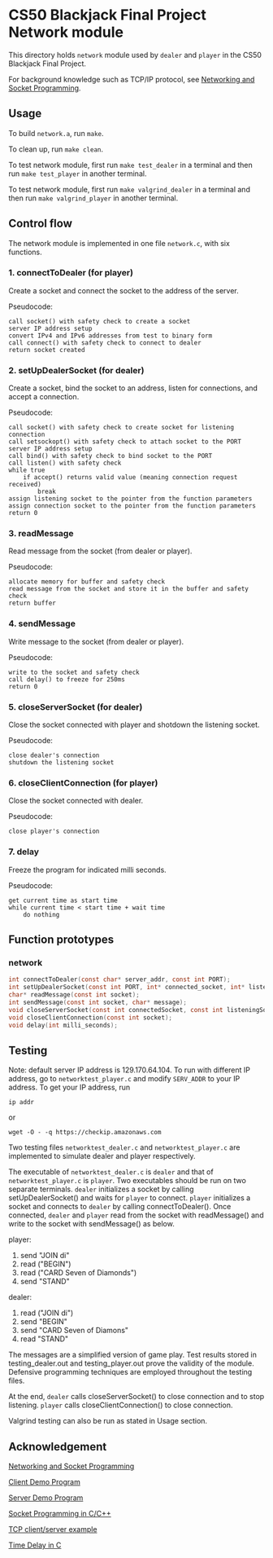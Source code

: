 # CS50 Blackjack Final Project Network module

This directory holds `network` module used by `dealer` and `player` in the CS50 Blackjack Final Project.

For background knowledge such as TCP/IP protocol, see [Networking and Socket Programming](https://www.cs.dartmouth.edu/~tjp/cs50/reading/sockets/).

## Usage

To build `network.a`, run `make`.

To clean up, run `make clean`.

To test network module, first run `make test_dealer` in a terminal and then run `make test_player` in another terminal. 

To test network module, first run `make valgrind_dealer` in a terminal and then run `make valgrind_player` in another terminal. 

## Control flow

The network module is implemented in one file `network.c`, with six functions.

### 1. connectToDealer (for player)

Create a socket and connect the socket to the address of the server.

Pseudocode:

    call socket() with safety check to create a socket
    server IP address setup
    convert IPv4 and IPv6 addresses from test to binary form
    call connect() with safety check to connect to dealer
    return socket created

### 2. setUpDealerSocket (for dealer)

Create a socket, bind the socket to an address, listen for connections, and accept a connection.

Pseudocode:

    call socket() with safety check to create socket for listening connection
    call setsockopt() with safety check to attach socket to the PORT
    server IP address setup
    call bind() with safety check to bind socket to the PORT
    call listen() with safety check
    while true
        if accept() returns valid value (meaning connection request received)
            break
    assign listening socket to the pointer from the function parameters
    assign connection socket to the pointer from the function parameters
    return 0

### 3. readMessage

Read message from the socket (from dealer or player).

Pseudocode:

    allocate memory for buffer and safety check
    read message from the socket and store it in the buffer and safety check
    return buffer

### 4. sendMessage

Write message to the socket (from dealer or player).

Pseudocode:

    write to the socket and safety check
    call delay() to freeze for 250ms
    return 0

### 5. closeServerSocket (for dealer)

Close the socket connected with player and shotdown the listening socket.

Pseudocode:

    close dealer's connection
    shutdown the listening socket

### 6. closeClientConnection (for player)

Close the socket connected with dealer.

Pseudocode:

    close player's connection

### 7. delay

Freeze the program for indicated milli seconds.

Pseudocode:

    get current time as start time
    while current time < start time + wait time
        do nothing

## Function prototypes

### network

```c
int connectToDealer(const char* server_addr, const int PORT);
int setUpDealerSocket(const int PORT, int* connected_socket, int* listening_socket);
char* readMessage(const int socket);
int sendMessage(const int socket, char* message);
void closeServerSocket(const int connectedSocket, const int listeningSocket);
void closeClientConnection(const int socket);
void delay(int milli_seconds);
```

## Testing

Note: default server IP address is 129.170.64.104. To run with different IP address, go to `networktest_player.c` and modify `SERV_ADDR` to your IP address. To get your IP address, run

```
ip addr
```

or

```
wget -O - -q https://checkip.amazonaws.com
```
 
Two testing files `networktest_dealer.c` and `networktest_player.c` are implemented to simulate dealer and player respectively. 

The executable of `networktest_dealer.c` is `dealer` and that of `networktest_player.c` is `player`. Two executables should be run on two separate terminals. `dealer` initializes a socket by calling setUpDealerSocket() and waits for `player` to connect. `player` initializes a socket and connects to `dealer` by calling connectToDealer(). Once connected, `dealer` and `player` read from the socket with readMessage() and write to the socket with sendMessage() as below.

player:
1. send "JOIN di"
1. read ("BEGIN")
1. read ("CARD Seven of Diamonds")
1. send "STAND"

dealer:
1. read ("JOIN di")
1. send "BEGIN"
1. send "CARD Seven of Diamons"
1. read "STAND"

The messages are a simplified version of game play. Test results stored in testing_dealer.out and testing_player.out prove the validity of the module. Defensive programming techniques are employed throughout the testing files.

At the end, `dealer` calls closeServerSocket() to close connection and to stop listening. `player` calls closeClientConnection() to close connection.

Valgrind testing can also be run as stated in Usage section.

## Acknowledgement

[Networking and Socket Programming](https://www.cs.dartmouth.edu/~tjp/cs50/reading/sockets/)

[Client Demo Program](http://www.cs.dartmouth.edu/~tjp/cs50/project/client.c)

[Server Demo Program](http://www.cs.dartmouth.edu/~tjp/cs50/project/server.c)

[Socket Programming in C/C++](https://www.geeksforgeeks.org/socket-programming-cc/)

[TCP client/server example](https://cs.dartmouth.edu/~tjp/cs50/examples/client-server/)

[Time Delay in C](https://www.geeksforgeeks.org/time-delay-c/)
